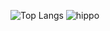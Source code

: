 
![Top Langs](https://github-readme-stats.vercel.app/api/top-langs/?username=mementosss)
![hippo]([https://media3.giphy.com/media/aUovxH8Vf9qDu/giphy.gif](https://giphy.com/gifs/funny-memesgifs-tGbhyv8Wmi4EM](http://cheezburger.com/8585867776)))

<!--
**mementosss/mementosss** is a ✨ _special_ ✨ repository because its `README.md` (this file) appears on your GitHub profile.

Here are some ideas to get you started:

- 🔭 I’m currently working on ...
- 🌱 I’m currently learning ...
- 👯 I’m looking to collaborate on ...
- 🤔 I’m looking for help with ...
- 💬 Ask me about ...
- 📫 How to reach me: ...
- 😄 Pronouns: ...
- ⚡ Fun fact: ...
-->
